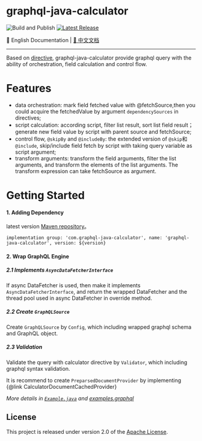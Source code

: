 # graphql-java-calculator

![Build and Publish](https://github.com/dugenkui03/graphql-java-calculator/workflows/Build%20and%20Publish/badge.svg)
[![Latest Release](https://maven-badges.herokuapp.com/maven-central/com.graphql-java-calculator/graphql-java-calculator/badge.svg)](https://maven-badges.herokuapp.com/maven-central/com.graphql-java-calculator/graphql-java-calculator)

📖 English Documentation | [📖 中文文档](README_ZH.md) 

----------------------------------------

Based on [directive](https://spec.graphql.org/draft/#sec-Language.Directives), graphql-java-calculator provide graphql query with the ability of orchestration, field calculation and control flow.


# Features

- data orchestration: mark field fetched value with @fetchSource,then you could acquire the fetchedValue by argument `dependencySources` in directives;
- script calculation: according script, 
filter list result, sort list field result；generate new field value by script with parent source and fetchSource;
- control flow, `@skipBy` and `@includeBy`: the extended version of `@skip`和`@include`, skip/include field fetch by script with taking query variable as script argument;
- transform arguments: transform the field arguments, filter the list arguments, and transform the elements of the list arguments. The transform expression can take fetchSource as argument.


# Getting Started


#### 1. Adding Dependency

latest version [Maven repository](https://mvnrepository.com/artifact/com.graphql-java-calculator/graphql-java-calculator)。

```
implementation group: 'com.graphql-java-calculator', name: 'graphql-java-calculator', version: ${version}
```

#### 2. Wrap GraphQL Engine

##### 2.1 Implements `AsyncDataFetcherInterface`

If async DataFetcher is used, then make it implements `AsyncDataFetcherInterface`, 
and return the wrapped DataFetcher and the thread pool used in async DataFetcher in override method.


##### 2.2 Create `GraphQLSource`

Create `GraphQLSource` by `Config`, which including wrapped graphql schema and GraphQL object.


##### 2.3 Validation

Validate the query with calculator directive by `Validator`, which including graphql syntax validation.

It is recommend to create `PreparsedDocumentProvider` by implementing {@link CalculatorDocumentCachedProvider}

*More details in [`Example.java`](/src/test/java/calculator/example/Example.java) and [examples.graphql](/src/test/resources/examples.graphql)*

## License

This project is released under version 2.0 of the [Apache License](https://www.apache.org/licenses/LICENSE-2.0).
